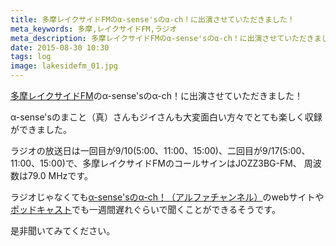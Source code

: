 ```yaml
---
title: 多摩レイクサイドFMのα-sense'sのα-ch！に出演させていただきました！
meta_keywords: 多摩,レイクサイドFM,ラジオ
meta_description: 多摩レイクサイドFMのα-sense'sのα-ch！に出演させていただきました！
date: 2015-08-30 10:30
tags: log
image: lakesidefm_01.jpg
---
```


[多摩レイクサイドFM](http://tamalakesidefm.jimdo.com/)のα-sense'sのα-ch！に出演させていただきました！

α-sense'sのまこと（真）さんもジイさんも大変面白い方々でとても楽しく収録ができました。

ラジオの放送日は一回目が9/10(5:00、11:00、15:00)、二回目が9/17(5:00、11:00、15:00)で、多摩レイクサイドFMのコールサインはJOZZ3BG-FM、 周波数は79.0 MHzです。

ラジオじゃなくても[α-sense'sのα-ch！（アルファチャンネル）](http://alphachannel.seesaa.net/)のwebサイトや[ポッドキャスト](https://itunes.apple.com/jp/podcast/sensesnoa-ch!-arufachanneru/id597751364?mt=2)でも一週間遅れぐらいで聞くことができるそうです。

是非聞いてみてください。

